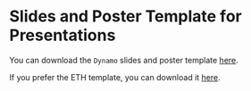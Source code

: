 # Slides and Poster Template for Presentations

You can download the `Dynamo` slides and poster template [here](../misc/resources/presentation-template-main.zip).

If you prefer the ETH template, you can download it [here](https://ethz.ch/staffnet/en/service/communication/corporate-design/templates.html#Praesentation).